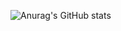 ![Anurag's GitHub stats](https://github-readme-stats.vercel.app/api?username=jongw0o0&show_icons=true&theme=transparent)
